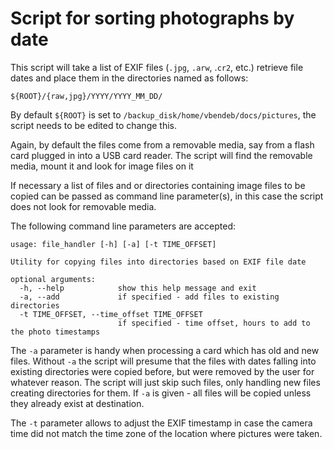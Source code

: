 # Script for sorting photographs by date

This script will take a list of EXIF files (`.jpg`, `.arw`, .`cr2`, etc.) retrieve file dates
and place them in the directories named as follows:
```
${ROOT}/{raw,jpg}/YYYY/YYYY_MM_DD/
```
By default `${ROOT}` is set to `/backup_disk/home/vbendeb/docs/pictures`, the script needs to
be edited to change this.

Again, by default the files come from a removable media, say from a flash card plugged in into
a USB card reader. The script will find the removable media, mount it and look for image files
on it

If necessary a list of files and or directories containing image files to be copied can be
passed as command line parameter(s), in this case the script does not look for removable media.

The following command line parameters are accepted:
```
usage: file_handler [-h] [-a] [-t TIME_OFFSET]

Utility for copying files into directories based on EXIF file date

optional arguments:
  -h, --help            show this help message and exit
  -a, --add             if specified - add files to existing directories
  -t TIME_OFFSET, --time_offset TIME_OFFSET
                        if specified - time offset, hours to add to the photo timestamps
```
The `-a` parameter is handy when processing a card which has old and new files. Without `-a`
the script will presume that the files with dates falling into existing directories were
copied before, but were removed by the user for whatever reason. The script will just skip 
such files, only handling new files creating directories for them. If `-a` is given - all 
files will be copied unless they already exist at destination.

The `-t` parameter allows to adjust the EXIF timestamp in case the camera time did not match 
the time zone of the location where pictures were taken.